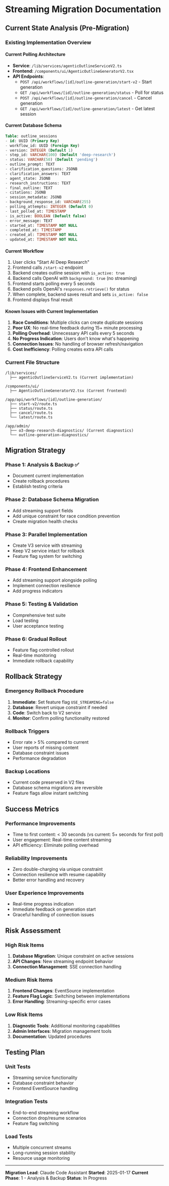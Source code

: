 # Streaming Migration Documentation

## Current State Analysis (Pre-Migration)

### Existing Implementation Overview

#### Current Polling Architecture
- **Service**: `/lib/services/agenticOutlineServiceV2.ts`
- **Frontend**: `/components/ui/AgenticOutlineGeneratorV2.tsx`
- **API Endpoints**:
  - `POST /api/workflows/[id]/outline-generation/start-v2` - Start generation
  - `GET /api/workflows/[id]/outline-generation/status` - Poll for status
  - `POST /api/workflows/[id]/outline-generation/cancel` - Cancel generation
  - `GET /api/workflows/[id]/outline-generation/latest` - Get latest session

#### Current Database Schema
```sql
Table: outline_sessions
- id: UUID (Primary Key)
- workflow_id: UUID (Foreign Key)
- version: INTEGER (Default 1)
- step_id: VARCHAR(100) (Default 'deep-research')
- status: VARCHAR(50) (Default 'pending')
- outline_prompt: TEXT
- clarification_questions: JSONB
- clarification_answers: TEXT
- agent_state: JSONB
- research_instructions: TEXT
- final_outline: TEXT
- citations: JSONB
- session_metadata: JSONB
- background_response_id: VARCHAR(255)
- polling_attempts: INTEGER (Default 0)
- last_polled_at: TIMESTAMP
- is_active: BOOLEAN (Default false)
- error_message: TEXT
- started_at: TIMESTAMP NOT NULL
- completed_at: TIMESTAMP
- created_at: TIMESTAMP NOT NULL
- updated_at: TIMESTAMP NOT NULL
```

#### Current Workflow
1. User clicks "Start AI Deep Research"
2. Frontend calls `/start-v2` endpoint
3. Backend creates outline session with `is_active: true`
4. Backend calls OpenAI with `background: true` (no streaming)
5. Frontend starts polling every 5 seconds
6. Backend polls OpenAI's `responses.retrieve()` for status
7. When complete, backend saves result and sets `is_active: false`
8. Frontend displays final result

#### Known Issues with Current Implementation
1. **Race Conditions**: Multiple clicks can create duplicate sessions
2. **Poor UX**: No real-time feedback during 15+ minute processing
3. **Polling Overhead**: Unnecessary API calls every 5 seconds
4. **No Progress Indication**: Users don't know what's happening
5. **Connection Issues**: No handling of browser refresh/navigation
6. **Cost Inefficiency**: Polling creates extra API calls

### Current File Structure
```
/lib/services/
  ├── agenticOutlineServiceV2.ts (Current implementation)
  
/components/ui/
  ├── AgenticOutlineGeneratorV2.tsx (Current frontend)
  
/app/api/workflows/[id]/outline-generation/
  ├── start-v2/route.ts
  ├── status/route.ts
  ├── cancel/route.ts
  └── latest/route.ts

/app/admin/
  ├── o3-deep-research-diagnostics/ (Current diagnostics)
  └── outline-generation-diagnostics/
```

## Migration Strategy

### Phase 1: Analysis & Backup ✅
- Document current implementation
- Create rollback procedures
- Establish testing criteria

### Phase 2: Database Schema Migration
- Add streaming support fields
- Add unique constraint for race condition prevention
- Create migration health checks

### Phase 3: Parallel Implementation
- Create V3 service with streaming
- Keep V2 service intact for rollback
- Feature flag system for switching

### Phase 4: Frontend Enhancement
- Add streaming support alongside polling
- Implement connection resilience
- Add progress indicators

### Phase 5: Testing & Validation
- Comprehensive test suite
- Load testing
- User acceptance testing

### Phase 6: Gradual Rollout
- Feature flag controlled rollout
- Real-time monitoring
- Immediate rollback capability

## Rollback Strategy

### Emergency Rollback Procedure
1. **Immediate**: Set feature flag `USE_STREAMING=false`
2. **Database**: Revert unique constraint if needed
3. **Code**: Switch back to V2 service
4. **Monitor**: Confirm polling functionality restored

### Rollback Triggers
- Error rate > 5% compared to current
- User reports of missing content
- Database constraint issues
- Performance degradation

### Backup Locations
- Current code preserved in V2 files
- Database schema migrations are reversible
- Feature flags allow instant switching

## Success Metrics

### Performance Improvements
- Time to first content: < 30 seconds (vs current: 5+ seconds for first poll)
- User engagement: Real-time content streaming
- API efficiency: Eliminate polling overhead

### Reliability Improvements
- Zero double-charging via unique constraint
- Connection resilience with resume capability
- Better error handling and recovery

### User Experience Improvements
- Real-time progress indication
- Immediate feedback on generation start
- Graceful handling of connection issues

## Risk Assessment

### High Risk Items
1. **Database Migration**: Unique constraint on active sessions
2. **API Changes**: New streaming endpoint behavior
3. **Connection Management**: SSE connection handling

### Medium Risk Items
1. **Frontend Changes**: EventSource implementation
2. **Feature Flag Logic**: Switching between implementations
3. **Error Handling**: Streaming-specific error cases

### Low Risk Items
1. **Diagnostic Tools**: Additional monitoring capabilities
2. **Admin Interfaces**: Migration management tools
3. **Documentation**: Updated procedures

## Testing Plan

### Unit Tests
- Streaming service functionality
- Database constraint behavior
- Frontend EventSource handling

### Integration Tests
- End-to-end streaming workflow
- Connection drop/resume scenarios
- Feature flag switching

### Load Tests
- Multiple concurrent streams
- Long-running session stability
- Resource usage monitoring

---

**Migration Lead**: Claude Code Assistant
**Started**: 2025-01-17
**Current Phase**: 1 - Analysis & Backup
**Status**: In Progress